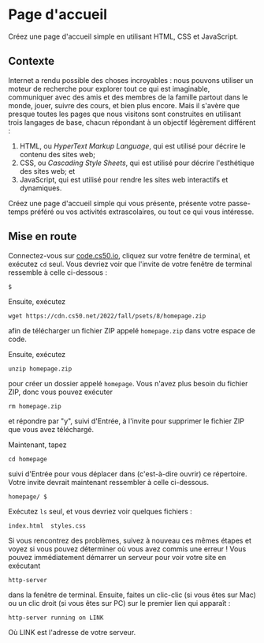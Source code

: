 Page d'accueil
==============

Créez une page d'accueil simple en utilisant HTML, CSS et JavaScript.

Contexte
--------

Internet a rendu possible des choses incroyables : nous pouvons utiliser un moteur de recherche pour explorer tout ce qui est imaginable, communiquer avec des amis et des membres de la famille partout dans le monde, jouer, suivre des cours, et bien plus encore. Mais il s'avère que presque toutes les pages que nous visitons sont construites en utilisant trois langages de base, chacun répondant à un objectif légèrement différent :

1. HTML, ou _HyperText Markup Language_, qui est utilisé pour décrire le contenu des sites web;
2. CSS, ou _Cascading Style Sheets_, qui est utilisé pour décrire l'esthétique des sites web; et
3. JavaScript, qui est utilisé pour rendre les sites web interactifs et dynamiques.

Créez une page d'accueil simple qui vous présente, présente votre passe-temps préféré ou vos activités extrascolaires, ou tout ce qui vous intéresse.

Mise en route
-------------

Connectez-vous sur [code.cs50.io](https://code.cs50.io/), cliquez sur votre fenêtre de terminal, et exécutez `cd` seul. Vous devriez voir que l'invite de votre fenêtre de terminal ressemble à celle ci-dessous :

    $
    

Ensuite, exécutez

    wget https://cdn.cs50.net/2022/fall/psets/8/homepage.zip
    

afin de télécharger un fichier ZIP appelé `homepage.zip` dans votre espace de code.

Ensuite, exécutez

    unzip homepage.zip
    

pour créer un dossier appelé `homepage`. Vous n'avez plus besoin du fichier ZIP, donc vous pouvez exécuter

    rm homepage.zip
    

et répondre par "y", suivi d'Entrée, à l'invite pour supprimer le fichier ZIP que vous avez téléchargé.

Maintenant, tapez

    cd homepage
    

suivi d'Entrée pour vous déplacer dans (c'est-à-dire ouvrir) ce répertoire. Votre invite devrait maintenant ressembler à celle ci-dessous.

    homepage/ $
    

Exécutez `ls` seul, et vous devriez voir quelques fichiers :

    index.html  styles.css
    

Si vous rencontrez des problèmes, suivez à nouveau ces mêmes étapes et voyez si vous pouvez déterminer où vous avez commis une erreur ! Vous pouvez immédiatement démarrer un serveur pour voir votre site en exécutant

    http-server
    

dans la fenêtre de terminal. Ensuite, faites un clic-clic (si vous êtes sur Mac) ou un clic droit (si vous êtes sur PC) sur le premier lien qui apparaît :

    http-server running on LINK
    

Où LINK est l'adresse de votre serveur.